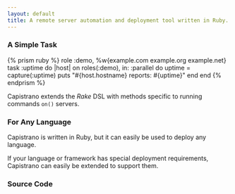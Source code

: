 ```yaml
---
layout: default
title: A remote server automation and deployment tool written in Ruby.
---
```


### A Simple Task

{% prism ruby %}
role :demo, %w{example.com example.org example.net}
task :uptime do |host|
  on roles(:demo), in: :parallel do
    uptime = capture(:uptime)
    puts "#{host.hostname} reports: #{uptime}"
  end
end
{% endprism %}

Capistrano extends the *Rake* DSL with methods specific to running commands
`on()` servers.

### For Any Language

Capistrano is written in Ruby, but it can easily be used to deploy any
language.

If your language or framework has special deployment requirements, Capistrano can easily be
extended to support them.

### Source Code

<div class="github-widget" data-repo="capistrano/capistrano"></div>
<div class="github-widget" data-repo="capistrano/rails"></div>
<div class="github-widget" data-repo="capistrano/documentation"></div>
